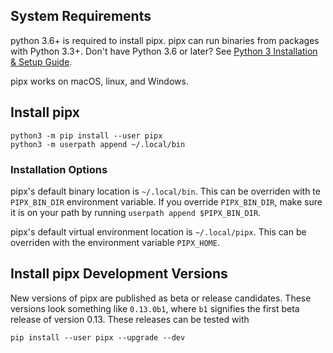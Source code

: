 ## System Requirements
python 3.6+ is required to install pipx. pipx can run binaries from packages with Python 3.3+. Don't have Python 3.6 or later? See [Python 3 Installation & Setup Guide](https://realpython.com/installing-python/).

pipx works on macOS, linux, and Windows.

## Install pipx

```
python3 -m pip install --user pipx
python3 -m userpath append ~/.local/bin
```

### Installation Options
pipx's default binary location is `~/.local/bin`. This can be overriden with te `PIPX_BIN_DIR` environment variable. If you override `PIPX_BIN_DIR`, make sure it is on your path by running `userpath append $PIPX_BIN_DIR`.

pipx's default virtual environment location is `~/.local/pipx`. This can be overriden with the environment variable `PIPX_HOME`.

## Install pipx Development Versions
New versions of pipx are published as beta or release candidates. These versions look something like `0.13.0b1`, where `b1` signifies the first beta release of version 0.13. These releases can be tested with
```
pip install --user pipx --upgrade --dev
```
